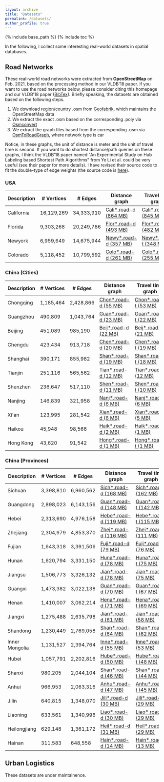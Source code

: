 ```yaml
---
layout: archive
title: "Datasets"
permalink: /datasets/
author_profile: true
---
```


{% include base_path %}
{% include toc %}

In the following, I collect some interesting real-world datasets in spatial databases.

## Road Networks
These real-world road networks were extracted from **OpenStreetMap** on Feb. 2021, based on the processing method in our VLDB'18 paper.
If you want to use the road networks below, please consider citing this homepage and our VLDB'18 paper ([BibTex](https://dblp.uni-trier.de/rec/journals/pvldb/TongZZCYX18.html?view=bibtex)).
Briefly speaking, the datasets are obtained based on the following steps.

1. We download region/country .osm from [Geofabrik](http://download.geofabrik.de/index.html), which maintains the OpenStreetMap data
2. We extract the exact .osm based on the corresponding .poly via [Osmconvert](https://wiki.openstreetmap.org/wiki/Osmconvert)
3. We extract the graph files based from the corresponding .osm via [OsmToRoadGraph](https://github.com/AndGem/OsmToRoadGraph), where network type is car

Notice, in these graphs, the unit of distance is meter and the unit of travel time is second.
If you want to do shortest distance/path queries on these graphs, I think the VLDB'18 paper named "An Experimental Study on Hub Labeling based Shortest Path Algorithms" from Ye Li et al. could be very useful (see their paper for more details).
I have revised their source code to fit the double-type of edge weights (the source code is [here](https://github.com/BUAA-BDA/sspexp_clone)).
 
### USA 
 
| Description      | # Vertices | # Edges | Distance graph | Travel time graph | Coordinates |
| --------         | ---------- | ------- | -------------- | ----------------- | ----------- |
| California | 16,129,269 | 34,333,910 | [Cali*.road-d (864 MB)](https://github.com/yzengal/RoadNetwork-USA-Part2/blob/main/California.road-d.tar.gz) | [Cali*.road-t (845 MB)](https://github.com/yzengal/RoadNetwork-USA-Part2/blob/main/California.road-t.tar.gz) | [Cali*.co (338 MB)](https://github.com/yzengal/RoadNetwork-USA-Part2/blob/main/California.co.tar.gz) |
| Florida | 9,303,268 | 20,249,786 | [Flor*.road-d (493 MB)](https://github.com/yzengal/RoadNetwork-USA/blob/main/Florida.road-d.tar.gz) | [Flor*.road-t (482 MB)](https://github.com/yzengal/RoadNetwork-USA/blob/main/Florida.road-t.tar.gz) | [Flor*.co (186 MB)](https://github.com/yzengal/RoadNetwork-USA/blob/main/Florida.co.tar.gz) |
| Newyork | 6,959,649 | 14,675,944 | [Newy*.road-d (357 MB)](https://github.com/yzengal/RoadNetwork-USA/blob/main/Newyork.road-d.tar.gz) | [Newy*.road-t (348 MB)](https://github.com/yzengal/RoadNetwork-USA/blob/main/Newyork.road-t.tar.gz) | [Newy*.co (139 MB)](https://github.com/yzengal/RoadNetwork-USA/blob/main/Newyork.co.tar.gz) |
| Colorado | 5,118,452 | 10,799,592 | [Colo*.road-d (261 MB)](https://github.com/yzengal/RoadNetwork-USA/blob/main/Colorado.road-d.tar.gz) | [Colo*.road-t (255 MB)](https://github.com/yzengal/RoadNetwork-USA/blob/main/Colorado.road-t.tar.gz) | [Colo*.co (107 MB)](https://github.com/yzengal/RoadNetwork-USA/blob/main/Colorado.co.tar.gz) |

### China (Cities)
 
| Description      | # Vertices | # Edges | Distance graph | Travel time graph | Coordinates |
| --------         | ---------- | ------- | -------------- | ----------------- | ----------- |
| Chongqing | 1,185,464 | 2,428,866 | [Chon*.road-d (55 MB)](https://github.com/yzengal/RoadNetwork-China-City/blob/main/Chongqing.road-d.tar.gz) | [Chon*.road-t (53 MB)](https://github.com/yzengal/RoadNetwork-China-City/blob/main/Chongqing.road-t.tar.gz) | [Chon*.co (23 MB)](https://github.com/yzengal/RoadNetwork-China-City/blob/main/Chongqing.co.tar.gz) |
| Guangzhou | 490,809 | 1,043,764 | [Guan*.road-d (23 MB)](https://github.com/yzengal/RoadNetwork-China-City/blob/main/Guangzhou.road-d.tar.gz) | [Guan*.road-t (22 MB)](https://github.com/yzengal/RoadNetwork-China-City/blob/main/Guangzhou.road-t.tar.gz) | [Guan*.co (9 MB)](https://github.com/yzengal/RoadNetwork-China-City/blob/main/Guangzhou.co.tar.gz) |
| Beijing | 451,089 | 985,190 | [Beij*.road-d (22 MB)](https://github.com/yzengal/RoadNetwork-China-City/blob/main/Beijing.road-d.tar.gz) | [Beij*.road-t (21 MB)](https://github.com/yzengal/RoadNetwork-China-City/blob/main/Beijing.road-t.tar.gz) | [Beij*.co (9 MB)](https://github.com/yzengal/RoadNetwork-China-City/blob/main/Beijing.co.tar.gz) |
| Chengdu | 423,434 | 913,718 | [Chen*.road-d (20 MB)](https://github.com/yzengal/RoadNetwork-China-City/blob/main/Chengdu.road-d.tar.gz) | [Chen*.road-t (19 MB)](https://github.com/yzengal/RoadNetwork-China-City/blob/main/Chengdu.road-t.tar.gz) | [Chen*.co (8 MB)](https://github.com/yzengal/RoadNetwork-China-City/blob/main/Chengdu.co.tar.gz) |
| Shanghai | 390,171 | 855,982 | [Shan*.road-d (19 MB)](https://github.com/yzengal/RoadNetwork-China-City/blob/main/Shanghai.road-d.tar.gz) | [Shan*.road-t (18 MB)](https://github.com/yzengal/RoadNetwork-China-City/blob/main/Shanghai.road-t.tar.gz) | [Shan*.co (7 MB)](https://github.com/yzengal/RoadNetwork-China-City/blob/main/Shanghai.co.tar.gz) |
| Tianjin | 251,116 | 565,562 | [Tian*.road-d (12 MB)](https://github.com/yzengal/RoadNetwork-China-City/blob/main/Tianjin.road-d.tar.gz) | [Tian*.road-t (12 MB)](https://github.com/yzengal/RoadNetwork-China-City/blob/main/Tianjin.road-t.tar.gz) | [Tian*.co (5 MB)](https://github.com/yzengal/RoadNetwork-China-City/blob/main/Tianjin.co.tar.gz) |
| Shenzhen | 236,647 | 517,110 | [Shen*.road-d (11 MB)](https://github.com/yzengal/RoadNetwork-China-City/blob/main/Shenzhen.road-d.tar.gz) | [Shen*.road-t (10 MB)](https://github.com/yzengal/RoadNetwork-China-City/blob/main/Shenzhen.road-t.tar.gz) | [Shen*.co (4 MB)](https://github.com/yzengal/RoadNetwork-China-City/blob/main/Shenzhen.co.tar.gz) |
| Nanjing | 146,839 | 321,958 | [Nanj*.road-d (6 MB)](https://github.com/yzengal/RoadNetwork-China-City/blob/main/Nanjing.road-d.tar.gz) | [Nanj*.road-t (6 MB)](https://github.com/yzengal/RoadNetwork-China-City/blob/main/Nanjing.road-t.tar.gz) | [Nanj*.co (2 MB)](https://github.com/yzengal/RoadNetwork-China-City/blob/main/Nanjing.co.tar.gz) |
| Xi'an | 123,995 | 281,542 | [Xian*.road-d (6 MB)](https://github.com/yzengal/RoadNetwork-China-City/blob/main/Xian.road-d.tar.gz) | [Xian*.road-t (5 MB)](https://github.com/yzengal/RoadNetwork-China-City/blob/main/Xian.road-t.tar.gz) | [Xian*.co (2 MB)](https://github.com/yzengal/RoadNetwork-China-City/blob/main/Xian.co.tar.gz) |
| Haikou | 45,948 | 98,566 | [Haik*.road-d (2 MB)](https://github.com/yzengal/RoadNetwork-China-City/blob/main/Haikou.road-d.tar.gz) | [Haik*.road-t (1 MB)](https://github.com/yzengal/RoadNetwork-China-City/blob/main/Haikou.road-t.tar.gz) | [Haik*.co (1 MB)](https://github.com/yzengal/RoadNetwork-China-City/blob/main/Haikou.co.tar.gz) |
| Hong Kong | 43,620 | 91,542 | [Hong*.road-d (1 MB)](https://github.com/yzengal/RoadNetwork-China-City/blob/main/Hongkong.road-d.tar.gz) | [Hong*.road-t (1 MB)](https://github.com/yzengal/RoadNetwork-China-City/blob/main/Hongkong.road-t.tar.gz) | [Hong*.co (1 MB)](https://github.com/yzengal/RoadNetwork-China-City/blob/main/Hongkong.co.tar.gz) |

### China (Provinces)

| Description      | # Vertices | # Edges | Distance graph | Travel time graph | Coordinates |
| --------         | ---------- | ------- | -------------- | ----------------- | ----------- |
| Sichuan | 3,398,810 | 6,960,562 | [Sich*.road-d (168 MB)](https://github.com/yzengal/RoadNetwork-China-Province-Part2/blob/main/Sichuan.road-d.tar.gz) | [Sich*.road-t (162 MB)](https://github.com/yzengal/RoadNetwork-China-Province-Part2/blob/main/Sichuan.road-t.tar.gz) | [Sich*.co (67 MB)](https://github.com/yzengal/RoadNetwork-China-Province-Part2/blob/main/Sichuan.co.tar.gz) |
| Guangdong | 2,898,023 | 6,143,156 | [Guan*.road-d (148 MB)](https://github.com/yzengal/RoadNetwork-China-Province/blob/main/Guangdong.road-d.tar.gz) | [Guan*.road-t (142 MB)](https://github.com/yzengal/RoadNetwork-China-Province/blob/main/Guangdong.road-t.tar.gz) | [Guan*.co (58 MB)](https://github.com/yzengal/RoadNetwork-China-Province/blob/main/Guangdong.co.tar.gz) |
| Hebei | 2,313,690 | 4,976,158 | [Hebe*.road-d (119 MB)](https://github.com/yzengal/RoadNetwork-China-Province/blob/main/Hebei.road-d.tar.gz) | [Hebe*.road-t (115 MB)](https://github.com/yzengal/RoadNetwork-China-Province/blob/main/Hebei.road-t.tar.gz) | [Hebe*.co (46 MB)](https://github.com/yzengal/RoadNetwork-China-Province/blob/main/Hebei.co.tar.gz) |
| Zhejiang | 2,304,979 | 4,853,370 | [Zhej*.road-d (116 MB)](https://github.com/yzengal/RoadNetwork-China-Province/blob/main/Zhejiang.road-d.tar.gz) | [Zhej*.road-t (111 MB)](https://github.com/yzengal/RoadNetwork-China-Province/blob/main/Zhejiang.road-t.tar.gz) | [Zhej*.co (46 MB)](https://github.com/yzengal/RoadNetwork-China-Province/blob/main/Zhejiang.co.tar.gz) |
| Fujian | 1,643,318 | 3,391,506 | [Fuji*.road-d (79 MB)](https://github.com/yzengal/RoadNetwork-China-Province/blob/main/Fujian.road-d.tar.gz) | [Fuji*.road-t (76 MB)](https://github.com/yzengal/RoadNetwork-China-Province/blob/main/Fujian.road-t.tar.gz) | [Fuji*.co (32 MB)](https://github.com/yzengal/RoadNetwork-China-Province/blob/main/Fujian.co.tar.gz) |
| Hunan | 1,620,794 | 3,331,150 | [Huna*.road-d (78 MB)](https://github.com/yzengal/RoadNetwork-China-Province/blob/main/Hunan.road-d.tar.gz) | [Huna*.road-t (75 MB)](https://github.com/yzengal/RoadNetwork-China-Province/blob/main/Hunan.road-t.tar.gz) | [Huna*.co (32 MB)](https://github.com/yzengal/RoadNetwork-China-Province/blob/main/Hunan.co.tar.gz) |
| Jiangsu | 1,506,773 | 3,326,132 | [Jian*.road-d (78 MB)](https://github.com/yzengal/RoadNetwork-China-Province/blob/main/Jiangsu.road-d.tar.gz) | [Jian*.road-t (75 MB)](https://github.com/yzengal/RoadNetwork-China-Province/blob/main/Jiangsu.road-t.tar.gz) | [Jian*.co (30 MB)](https://github.com/yzengal/RoadNetwork-China-Province/blob/main/Jiangsu.co.tar.gz) |
| Guangxi | 1,473,382 | 3,022,138 | [Guan*.road-d (70 MB)](https://github.com/yzengal/RoadNetwork-China-Province/blob/main/Guangxi.road-d.tar.gz) | [Guan*.road-t (67 MB)](https://github.com/yzengal/RoadNetwork-China-Province/blob/main/Guangxi.road-t.tar.gz) | [Guan*.co (29 MB)](https://github.com/yzengal/RoadNetwork-China-Province/blob/main/Guangxi.co.tar.gz) |
| Henan | 1,410,007 | 3,062,214 | [Hena*.road-d (71 MB)](https://github.com/yzengal/RoadNetwork-China-Province/blob/main/Henan.road-d.tar.gz) | [Hena*.road-t (69 MB)](https://github.com/yzengal/RoadNetwork-China-Province/blob/main/Henan.road-t.tar.gz) | [Hena*.co (28 MB)](https://github.com/yzengal/RoadNetwork-China-Province/blob/main/Henan.co.tar.gz) |
| Jiangxi | 1,275,488 | 2,635,798 | [Jian*.road-d (61 MB)](https://github.com/yzengal/RoadNetwork-China-Province/blob/main/Jiangxi.road-d.tar.gz) | [Jian*.road-t (58 MB)](https://github.com/yzengal/RoadNetwork-China-Province/blob/main/Jiangxi.road-t.tar.gz) | [Jian*.co (25 MB)](https://github.com/yzengal/RoadNetwork-China-Province/blob/main/Jiangxi.co.tar.gz) |
| Shandong | 1,230,449 | 2,769,058 | [Shan*.road-d (64 MB)](https://github.com/yzengal/RoadNetwork-China-Province/blob/main/Shandong.road-d.tar.gz) | [Shan*.road-t (62 MB)](https://github.com/yzengal/RoadNetwork-China-Province/blob/main/Shandong.road-t.tar.gz) | [Shan*.co (24 MB)](https://github.com/yzengal/RoadNetwork-China-Province/blob/main/Shandong.co.tar.gz) |
| Inner Mongolia | 1,131,527 | 2,394,764 | [Inne*.road-d (55 MB)](https://github.com/yzengal/RoadNetwork-China-Province/blob/main/InnerMongolia.road-d.tar.gz) | [Inne*.road-t (53 MB)](https://github.com/yzengal/RoadNetwork-China-Province/blob/main/InnerMongolia.road-t.tar.gz) | [Inne*.co (22 MB)](https://github.com/yzengal/RoadNetwork-China-Province/blob/main/InnerMongolia.co.tar.gz) |
| Hubei | 1,057,791 | 2,202,816 | [Hube*.road-d (50 MB)](https://github.com/yzengal/RoadNetwork-China-Province/blob/main/Hubei.road-d.tar.gz) | [Hube*.road-t (48 MB)](https://github.com/yzengal/RoadNetwork-China-Province/blob/main/Hubei.road-t.tar.gz) | [Hube*.co (21 MB)](https://github.com/yzengal/RoadNetwork-China-Province/blob/main/Hubei.co.tar.gz) |
| Shanxi | 980,205 | 2,044,104 | [Shan*.road-d (46 MB)](https://github.com/yzengal/RoadNetwork-China-Province/blob/main/Shanxi.road-d.tar.gz) | [Shan*.road-t (44 MB)](https://github.com/yzengal/RoadNetwork-China-Province/blob/main/Shanxi.road-t.tar.gz) | [Shan*.co (19 MB)](https://github.com/yzengal/RoadNetwork-China-Province/blob/main/Shanxi.co.tar.gz) |
| Anhui | 966,953 | 2,063,316 | [Anhu*.road-d (47 MB)](https://github.com/yzengal/RoadNetwork-China-Province/blob/main/Anhui.road-d.tar.gz) | [Anhu*.road-t (45 MB)](https://github.com/yzengal/RoadNetwork-China-Province/blob/main/Anhui.road-t.tar.gz) | [Anhu*.co (19 MB)](https://github.com/yzengal/RoadNetwork-China-Province/blob/main/Anhui.co.tar.gz) |
| Jilin | 640,815 | 1,348,070 | [Jili*.road-d (30 MB)](https://github.com/yzengal/RoadNetwork-China-Province/blob/main/Jilin.road-d.tar.gz) | [Jili*.road-t (29 MB)](https://github.com/yzengal/RoadNetwork-China-Province/blob/main/Jilin.road-t.tar.gz) | [Jili*.co (12 MB)](https://github.com/yzengal/RoadNetwork-China-Province/blob/main/Jilin.co.tar.gz) |
| Liaoning | 633,561 | 1,340,996 | [Liao*.road-d (30 MB)](https://github.com/yzengal/RoadNetwork-China-Province/blob/main/Liaoning.road-d.tar.gz) | [Liao*.road-t (29 MB)](https://github.com/yzengal/RoadNetwork-China-Province/blob/main/Liaoning.road-t.tar.gz) | [Liao*.co (12 MB)](https://github.com/yzengal/RoadNetwork-China-Province/blob/main/Liaoning.co.tar.gz) |
| Heilongjiang | 629,148 | 1,361,172 | [Heil*.road-d (31 MB)](https://github.com/yzengal/RoadNetwork-China-Province/blob/main/Heilongjiang.road-d.tar.gz) | [Heil*.road-t (29 MB)](https://github.com/yzengal/RoadNetwork-China-Province/blob/main/Heilongjiang.road-t.tar.gz) | [Heil*.co (12 MB)](https://github.com/yzengal/RoadNetwork-China-Province/blob/main/Heilongjiang.co.tar.gz) |
| Hainan | 311,583 | 648,558 | [Hain*.road-d (14 MB)](https://github.com/yzengal/RoadNetwork-China-Province/blob/main/Hainan.road-d.tar.gz) | [Hain*.road-t (13 MB)](https://github.com/yzengal/RoadNetwork-China-Province/blob/main/Hainan.road-t.tar.gz) | [Hain*.co (6 MB)](https://github.com/yzengal/RoadNetwork-China-Province/blob/main/Hainan.co.tar.gz) |


## Urban Logistics

These datasets are under maintainence.
